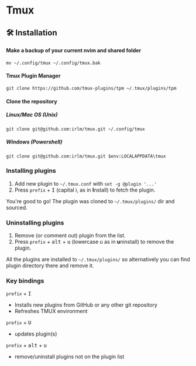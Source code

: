 # Tmux

## 🛠️ Installation

#### Make a backup of your current nvim and shared folder

```shell
mv ~/.config/tmux ~/.config/tmux.bak
```

#### Tmux Plugin Manager

```shell
git clone https://github.com/tmux-plugins/tpm ~/.tmux/plugins/tpm
```

#### Clone the repository

##### Linux/Mac OS (Unix)

```shell
git clone git@github.com:irlm/tmux.git ~/.config/tmux
```

##### Windows (Powershell)

```shell
git clone git@github.com:irlm/tmux.git $env:LOCALAPPDATA\tmux
```

### Installing plugins

1. Add new plugin to `~/.tmux.conf` with `set -g @plugin '...'`
2. Press `prefix` + <kbd>I</kbd> (capital i, as in **I**nstall) to fetch the plugin.

You're good to go! The plugin was cloned to `~/.tmux/plugins/` dir and sourced.

### Uninstalling plugins

1. Remove (or comment out) plugin from the list.
2. Press `prefix` + <kbd>alt</kbd> + <kbd>u</kbd> (lowercase u as in **u**ninstall) to remove the plugin.

All the plugins are installed to `~/.tmux/plugins/` so alternatively you can
find plugin directory there and remove it.

### Key bindings

`prefix` + <kbd>I</kbd>
- Installs new plugins from GitHub or any other git repository
- Refreshes TMUX environment

`prefix` + <kbd>U</kbd>
- updates plugin(s)

`prefix` + <kbd>alt</kbd> + <kbd>u</kbd>
- remove/uninstall plugins not on the plugin list
